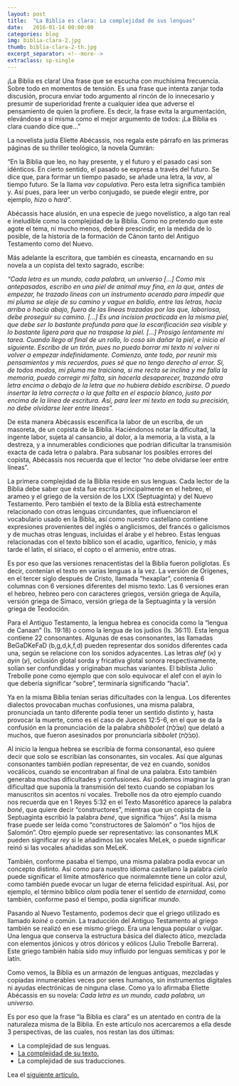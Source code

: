 ```yaml
---
layout: post
title:  "La Biblia es clara: La complejidad de sus lenguas"
date:   2016-01-14 00:00:00
categories: blog
img: biblia-clara-2.jpg
thumb: biblia-clara-2-th.jpg
excerpt_separator: <!--more-->
extraclass: sp-single
---
```

¡La Biblia es clara! Una frase que se escucha con muchísima frecuencia. Sobre todo en momentos de tensión. Es una frase que intenta zanjar toda discusión, procura enviar todo argumento al rincón de lo innecesario y presumir de superioridad frente a cualquier idea que adverse el pensamiento de quien la profiere. Es decir, la frase evita la argumentación, elevándose a sí misma como el mejor argumento de todos: ¡La Biblia es clara cuando dice que…” 

<!--more-->

La novelista judía Eliette Abécassis, nos regala este párrafo en las primeras páginas de su thriller teológico, la novela Qumrán: 

“En la Biblia que leo, no hay presente, y el futuro y el pasado casi son idénticos. En cierto sentido, el pasado se expresa a través del futuro.  Se dice que, para formar un tiempo pasado, se añade una letra, la _vav_, al tiempo futuro. Se la llama _vav copulativa_. Pero esta letra significa también y. Así pues, para leer un verbo conjugado, se puede elegir entre, por ejemplo, _hizo_ o _hará_”.

Abécassis hace alusión, en una especie de juego novelístico, a algo tan real e ineludible como la complejidad de la Biblia.  Como no pretendo que este agote el tema, ni mucho menos, deberé prescindir, en la medida de lo posible, de la historia de la formación de Cánon tanto del Antiguo Testamento como del Nuevo. 

Más adelante la escritora, que también es cineasta, encarnando en su novela a un copista del texto sagrado, escribe:  

_“Cada letra es un mundo, cada palabra, un universo […] Como mis antepasados, escribo en una piel de animal muy fina, en la que, antes de empezar, he trazado líneas con un instrumento acerado para impedir que mi pluma se aleje de su camino y vague en baldío, entre las letras, hacia arriba o hacia abajo, fuera de las líneas trazadas por las que, laboriosa, debe proseguir su camino. […] Es una incision practicada en la misma piel, que debe ser lo bastante profunda para que la escarificación sea visible y lo bastante ligera para que no traspase la piel. […] Prosigo lentamente mi tarea. Cuando llego al final de un rollo, lo coso sin dañar la piel, e inicio el siguiente. Escribo de un tirón, pues no puedo borrar mi texto ni volver ni volver a empezar indefinidamente. Comienzo, ante todo, por reunir mis pensamientos y mis recuerdos, pues sé que no tengo derecho al error. Si, de todos modos, mi pluma me traiciona, si me recta se inclina y me falla la memoria, puedo corregir mi falta, sin hacerla desaparecer, trazando otra letra encima o debajo de la letra que no hubiera debido escribirse. O puedo insertar la letra correcta o la que falta en el espacio blanco, justo por encima de la línea de escritura. Así, para leer mi texto en toda su precisión, no debe olvidarse leer entre líneas”._

De esta manera Abécassis escenifica la labor de un escriba, de un masoreta, de un copista de la Biblia. Haciéndonos notar la dificultad, la ingente labor, sujeta al cansancio, al dolor, a la memoria, a la vista, a la destreza, y a innumerables condiciones que podrían dificultar la transmisión exacta de cada letra o palabra. Para subsanar los posibles errores del copista, Abécassis nos recuerda que el lector “no debe olvidarse leer entre líneas”.  

La primera complejidad de la Biblia reside en sus lenguas. Cada lector de la Biblia debe saber que ésta fue escrita principalmente en el hebreo, el arameo y el griego de la versión de los LXX (Septuaginta) y del Nuevo Testamento. Pero también el texto de la Biblia está estrechamente relacionado con otras lenguas circundantes, que influenciaron el vocabulario usado en la Biblia, así como nuestro castellano contiene expresiones provenientes del inglés o anglicismos, del francés o galicismos y de muchas otras lenguas, incluidas el árabe y el hebreo. Estas lenguas relacionadas con el texto bíblico son el acadio, ugarítico, fenicio, y más tarde el latín, el siriaco, el copto o el armenio, entre otras. 

Es por eso que las versiones renacentistas del la Biblia fueron políglotas. Es decir, contenían el texto en varias lenguas a la vez. La versión de Orígenes, en el tercer siglo después de Cristo, llamada “hexaplar”, contenía 6 columnas con 6 versiones diferentes del mismo texto. Las 6 versiones eran el hebreo, hebreo pero con caracteres griegos, versión griega de Aquila, versión griega de Símaco, versión griega de la Septuaginta y la versión griega de Teodoción. 

Para el Antiguo Testamento, la lengua hebrea es conocida como la “lengua de Canaan” (Is. 19:18) o como la lengua de los judíos (Is. 36:11). Esta lengua contiene 22 consonantes. Algunas de esas consonantes, las llamadas BeGaDKeFaD (b,g,d,k,f,d) pueden representar dos sonidos diferentes cada una, según se relacione con los sonidos adyacentes. Las letras _alef_ (א) y _ayin_ (ע), oclusión glotal sorda y fricativa glotal sonora respectivamente, solían ser confundidas y originaban muchas variantes. El biblista Julio Trebolle pone como ejemplo que con solo equivocar el alef con el ayin lo que debería significar “sobre”, terminaría significando “hacia”. 

Ya en la misma Biblia tenían serias dificultades con la lengua. Los diferentes dialectos provocaban muchas confusiones, una misma palabra, pronunciada un tanto diferente podía tener un sentido distinto y, hasta provocar la muerte, como es el caso de Jueces 12:5-6, en el que se da la confusión en la pronunciación de la palabra _shibbolet_ (שִׁבֹּ֜לֶת) que delató a muchos, que fueron asesinados por pronunciarla _sibbolet_ (סִבֹּ֗לֶת).  

Al inicio la lengua hebrea se escribía de forma consonantal, eso quiere decir que solo se escribían las consonantes, sin vocales. Así que algunas consonantes también podían representar, de vez en cuando, sonidos vocálicos, cuando se encontraban al final de una palabra. Esto también generaba muchas dificultades y confusiones. Así podemos imaginar la gran dificultad que suponía la transmisión del texto cuando se copiaban los manuscritos sin acentos ni vocales. Trebolle nos da otro ejemplo cuando nos recuerda que en 1 Reyes 5:32 en el Texto Masorético aparece la palabra _boné_, que quiere decir “constructores”, mientras que un copista de la Septuaginta escribió la palabra _bené_, que significa “hijos”. Así la misma frase puede ser leída como “constructores de Salomón” o “los hijos de Salomón”. Otro ejemplo puede ser representativo: las consonantes MLK pueden significar _rey_ si le añadimos las vocales MeLek, o puede significar reinó si las vocales añadidas son MeLeK. 

También, conforme pasaba el tiempo, una misma palabra podía evocar un concepto distinto. Así como para nuestro idioma castellano la palabra _cielo_ puede significar el límite atmosférico que normalemnte tiene un color azul, como también puede evocar un lugar de eterna felicidad espiritual. Asi, por ejemplo, el término bíblico _olam_ podía tener el sentido de _eternidad_, como también, conforme pasó el tiempo, podía significar _mundo_. 

Pasando al Nuevo Testamento, podemos decir que el griego utilizado es llamado _koiné_ o común. La traducción del Antiguo Testamento al griego también se realizó en ese mismo griego. Era una lengua popular o vulgar. Una lengua que conserva la estructura básica del dialecto ático, mezclada con elementos jónicos y otros dóricos y eólicos (Julio Trebolle Barrera). Este griego también había sido muy influido por lenguas semíticas y por le latín. 

Como vemos, la Biblia es un armazón de lenguas antiguas, mezcladas y copiadas innumerables veces por seres humanos, sin instrumentos digitales ni ayudas electrónicas de ninguna clase. Como ya lo afirmaba Eliette Abécassis en su novela: _Cada letra es un mundo, cada palabra, un universo._

Es por eso que la frase “la Biblia es clara” es un atentado en contra de la naturaleza misma de la Biblia.  En este artículo nos acercaremos a ella desde 3 perspectivas, de las cuales, nos restan las dos últimas:

- La complejidad de sus lenguas.
- [La complejidad de su texto.](/blog/2016/01/18/la-biblia-es-clara-3.html)
- La complejidad de sus traducciones. 

Lea el [siguiente artículo.](/blog/2016/01/18/la-biblia-es-clara-3.html)
